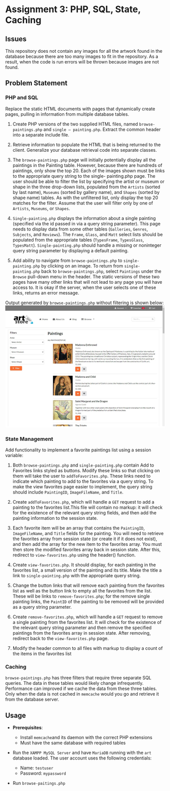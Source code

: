 # Assignment 3: PHP, SQL, State, Caching

## Issues 
This repository does not contain any images for all the artwork found in the database because there are too many images to fit in the repository. As a result, when the code is run errors will be thrown because images are not found. 

## Problem Statement 

### PHP and SQL
Replace the static HTML documents with pages that dynamically create pages, pulling in information from multiple database tables. 

1. Create PHP versions of the two supplied HTML files, named `browse-paintings.php` and `single – painting.php`. Extract the common header into a separate include file.

2. Retrieve information to populate the HTML that is being returned to the client. Generalize your database retrieval code into separate classes.

3. The `browse-paintings.php` page will initially potentially display all the paintings in the Painting table. However, because there are hundreds of paintings, only show the top 20. Each of the images shown must be links to the appropriate query string to the single- painting.php page. The user should be able to filter the list by specifying the artist or museum or shape in the three drop-down lists, populated from the `Artists` (sorted by last name), `Museums` (sorted by gallery name), and `Shapes` (sorted by shape name) tables. As with the unfiltered list, only display the top 20 matches for the filter. Assume that the user will filter only by one of `Artists`, `Museums`, or `Shapes`.

4. `Single-painting.php` displays the information about a single painting (specified via the id passed in via a query string parameter). This page needs to display data from some other tables (`Galleries`, `Genres`, `Subjects`, and `Reviews`). The `Frame`, `Glass`, and `Matt` select lists should be populated from the appropriate tables (`TypesFrame`, `TypesGlass`, `TypesMatt`). `Single-painting.php` should handle a missing or noninteger query string parameter by
displaying a default painting.

5. Add ability to navigate from `browse-paintings.php` to `single-painting.php` by clicking
on an image. To return from `single-painting.php` back to `browse-paintings.php`, select `Paintings` under the `Browse` pull-down menu in the header. The static versions of these two pages have many other links that will not lead to any page you will have access to. It is okay if the server, when the user selects one of these links, returns an error message.

Output generated by `browse-paintings.php` without filtering is shown below:
![Output of browse-paintings.php](images/screenshots/assignment3_description1.png)

### State Management

Add functionality to implement a favorite paintings list using a session variable:

1. Both `browse-paintings.php` and `single-painting.php` contain Add to Favorites links styled as buttons. Modify these links so that clicking on them will take the user to `addToFavorites.php`. These links need to indicate which painting to add to the favorites via a query string. To make the view favorites page easier to implement, the query string should include `PaintingID`, `ImageFileName`,
and `Title`.

2. Create `addToFavorites.php`, which will handle a `GET` request to add a painting to the favorites list.This file will contain no markup: it will check for the existence of the relevant query string fields, and then add the painting information to the session state.

3. Each favorite item will be an array that contains the `PaintingID`, `ImageFileName`, and `Title` fields for the painting. You will need to retrieve the favorites array from session state (or create it if it does not exist), and then add the array for the new item to the favorites array. You must then store the modified favorites array back in session state. After this, redirect to `view-favorites.php` using the header() function.

4. Create `view-favorites.php`. It should display, for each painting in the favorites list, a small version of the painting and its title. Make the title a link to `single-painting.php` with the appropriate query string.

5. Change the button links that will remove each painting from the favorites list as well as the button link to empty all the favorites from the list. These will be links to `remove-favorites.php`; for the remove single painting links, the `PaintID` of the painting to be removed will be provided as a query string parameter.

6. Create `remove-favorites.php`, which will handle a `GET` request to remove a single painting from the favorites list. It will check for the existence of the relevant query string parameter and then remove the specified paintings from the favorites array in session state. After removing, redirect back to the     `view-favorites.php` page.

7. Modify the header common to all files with markup to display a count of the items in the favorites list

### Caching 

`browse-paintings.php` has three filters that require three separate SQL queries. The data in these tables would likely change infrequently. Performance can improved if we cache the data from these three tables. Only when the data is not cached in `memcache` would you go and retrieve it from the database server.

## Usage 

- **Prerequisites**: 
    - Install `memcache`and its daemon with the correct PHP extensions
    - Must have the same database with required tables
- Run the `XAMPP MySQL Server` and have `MariaDB` running with the `art` database loaded. The user account uses the following credentials: 
    - Name: `testuser`
    - Password: `mypassword`

- Run `browse-paitings.php`